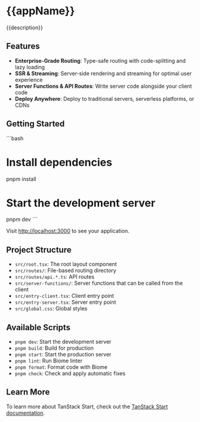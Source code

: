 # {{appName}}

{{description}}

## Features

- **Enterprise-Grade Routing**: Type-safe routing with code-splitting and lazy loading
- **SSR & Streaming**: Server-side rendering and streaming for optimal user experience
- **Server Functions & API Routes**: Write server code alongside your client code
- **Deploy Anywhere**: Deploy to traditional servers, serverless platforms, or CDNs

## Getting Started

\`\`\`bash
# Install dependencies
pnpm install

# Start the development server
pnpm dev
\`\`\`

Visit [http://localhost:3000](http://localhost:3000) to see your application.

## Project Structure

- `src/root.tsx`: The root layout component
- `src/routes/`: File-based routing directory
- `src/routes/api.*.ts`: API routes
- `src/server-functions/`: Server functions that can be called from the client
- `src/entry-client.tsx`: Client entry point
- `src/entry-server.tsx`: Server entry point
- `src/global.css`: Global styles

## Available Scripts

- `pnpm dev`: Start the development server
- `pnpm build`: Build for production
- `pnpm start`: Start the production server
- `pnpm lint`: Run Biome linter
- `pnpm format`: Format code with Biome
- `pnpm check`: Check and apply automatic fixes

## Learn More

To learn more about TanStack Start, check out the [TanStack Start documentation](https://tanstack.com/start/latest).
